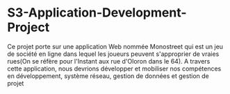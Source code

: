 # S3-Application-Development-Project
Ce projet porte sur une application Web nommée Monostreet qui est un jeu de société en ligne dans lequel les joueurs peuvent s'approprier de vraies rues(On se réfère pour l'Instant aux rue d'Oloron dans le 64). A travers cette application, nous devrions développer et mobiliser nos compétences en développement, système réseau, gestion de données et gestion de projet
